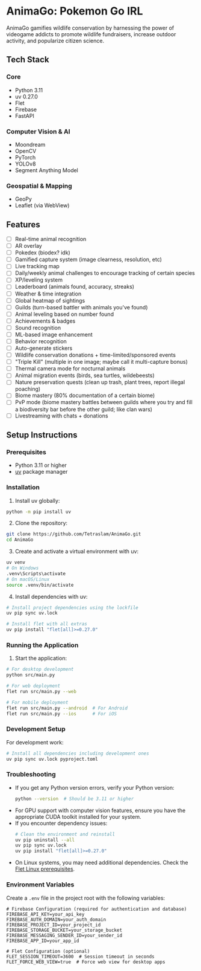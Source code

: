 # AnimaGo: Pokemon Go IRL

AnimaGo gamifies wildlife conservation by harnessing the power of videogame addicts to promote wildlife fundraisers, increase outdoor activity, and popularize citizen science.

## Tech Stack  
### Core  
- Python 3.11  
- uv 0.27.0  
- Flet  
- Firebase
- FastAPI  

### Computer Vision & AI  
- Moondream  
- OpenCV  
- PyTorch  
- YOLOv8  
- Segment Anything Model  

### Geospatial & Mapping  
- GeoPy  
- Leaflet (via WebView)  


## Features

- [ ] Real-time animal recognition
- [ ] AR overlay
- [ ] Pokedex (biodex? idk)
- [ ] Gamified capture system (image clearness, resolution, etc)
- [ ] Live tracking map
- [ ] Daily/weekly animal challenges to encourage tracking of certain species
- [ ] XP/leveling system
- [ ] Leaderboard (animals found, accuracy, streaks)
- [ ] Weather & time integration
- [ ] Global heatmap of sightings
- [ ] Guilds (turn-based battler with animals you've found)
- [ ] Animal leveling based on number found
- [ ] Achievements & badges
- [ ] Sound recognition
- [ ] ML-based image enhancement
- [ ] Behavior recognition
- [ ] Auto-generate stickers
- [ ] Wildlife conservation donations + time-limited/sponsored events
- [ ] "Triple Kill" (multiple in one image; maybe call it multi-capture bonus)
- [ ] Thermal camera mode for nocturnal animals
- [ ] Animal migration events (birds, sea turtles, wildebeests)
- [ ] Nature preservation quests (clean up trash, plant trees, report illegal poaching)
- [ ] Biome mastery (80% documentation of a certain biome)
- [ ] PvP mode (biome mastery battles between guilds where you try and fill a biodiversity bar before the other guild; like clan wars)
- [ ] Livestreaming with chats + donations

## Setup Instructions

### Prerequisites
- Python 3.11 or higher
- [uv](https://github.com/astral-sh/uv) package manager

### Installation

1. Install uv globally:
```bash
python -m pip install uv
```

2. Clone the repository:
```bash
git clone https://github.com/Tetraslam/AnimaGo.git
cd AnimaGo
```

3. Create and activate a virtual environment with uv:
```bash
uv venv
# On Windows
.venv\Scripts\activate
# On macOS/Linux
source .venv/bin/activate
```

4. Install dependencies with uv:
```bash
# Install project dependencies using the lockfile
uv pip sync uv.lock

# Install flet with all extras
uv pip install "flet[all]>=0.27.0"
```

### Running the Application

1. Start the application:
```bash
# For desktop development
python src/main.py

# For web deployment
flet run src/main.py --web

# For mobile deployment
flet run src/main.py --android  # For Android
flet run src/main.py --ios      # For iOS
```

### Development Setup

For development work:
```bash
# Install all dependencies including development ones
uv pip sync uv.lock pyproject.toml
```

### Troubleshooting

- If you get any Python version errors, verify your Python version:
  ```bash
  python --version  # Should be 3.11 or higher
  ```
- For GPU support with computer vision features, ensure you have the appropriate CUDA toolkit installed for your system.
- If you encounter dependency issues:
  ```bash
  # Clean the environment and reinstall
  uv pip uninstall --all
  uv pip sync uv.lock
  uv pip install "flet[all]>=0.27.0"
  ```
- On Linux systems, you may need additional dependencies. Check the [Flet Linux prerequisites](https://flet.dev/docs/getting-started#linux).

### Environment Variables

Create a `.env` file in the project root with the following variables:
```env
# Firebase Configuration (required for authentication and database)
FIREBASE_API_KEY=your_api_key
FIREBASE_AUTH_DOMAIN=your_auth_domain
FIREBASE_PROJECT_ID=your_project_id
FIREBASE_STORAGE_BUCKET=your_storage_bucket
FIREBASE_MESSAGING_SENDER_ID=your_sender_id
FIREBASE_APP_ID=your_app_id

# Flet Configuration (optional)
FLET_SESSION_TIMEOUT=3600  # Session timeout in seconds
FLET_FORCE_WEB_VIEW=true  # Force web view for desktop apps
```
